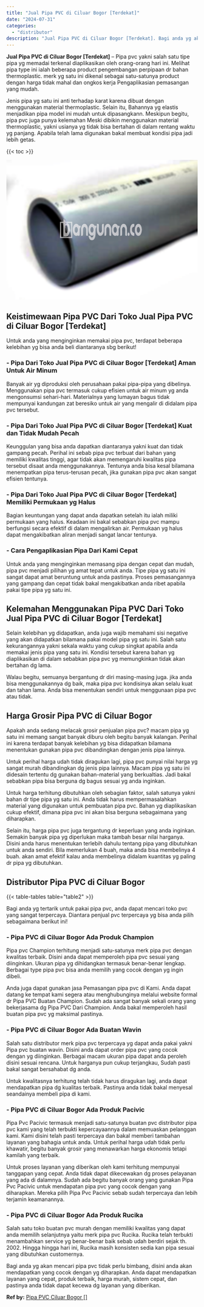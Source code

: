 ```yaml
---
title: "Jual Pipa PVC di Ciluar Bogor [Terdekat]"
date: "2024-07-31"
categories: 
  - "distributor"
description: "Jual Pipa PVC di Ciluar Bogor [Terdekat]. Bagi anda yg akan mencari pipa pvc tidak perlu bimbang, disini anda akan mendapatkan yang cocok dengan yg diharapka..."
---
```


**Jual Pipa PVC di Ciluar Bogor \[Terdekat\]** – Pipa pvc yakni salah satu tipe pipa yg memadai terkenal diaplikasikan oleh orang-orang hari ini. Melihat pipa type ini ialah beberapa product pengembangan perpipaan dr bahan thermoplastic. merk yg satu ini dikenal sebagai satu-satunya product dengan harga tidak mahal dan ongkos kerja Pengaplikasian pemasangan yang mudah.

Jenis pipa yg satu ini anti terhadap karat karena dibuat dengan menggunakan material thermoplastic. Selain itu, Bahannya yg elastis menjadikan pipa model ini mudah untuk dipasangkann. Meskipun begitu, pipa pvc juga punya kelemahan Meski dibikin menggunakan material thermoplastic, yakni usianya yg tidak bisa bertahan di dalam rentang waktu yg panjang. Apabila telah lama digunakan bakal membuat kondisi pipa jadi lebih getas.

{{< toc >}}

![](/images/jaul-pipa-pvc-65.png)

## Keistimewaan Pipa PVC Dari Toko Jual Pipa PVC di Ciluar Bogor \[Terdekat\]

Untuk anda yang menginginkan memakai pipa pvc, terdapat beberapa kelebihan yg bisa anda beli diantaranya sbg berikut!

### \- Pipa Dari Toko Jual Pipa PVC di Ciluar Bogor \[Terdekat\] Aman Untuk Air Minum

Banyak air yg diproduksi oleh perusahaan pakai pipa-pipa yang dibelinya. Menggunakan pipa pvc termasuk cukup efisien untuk air minum yg anda mengonsumsi sehari-hari. Materialnya yang lumayan bagus tidak mempunyai kandungan zat beresiko untuk air yang mengalir di didalam pipa pvc tersebut.

### \- Pipa Dari Toko Jual Pipa PVC di Ciluar Bogor \[Terdekat\] Kuat dan Tidak Mudah Pecah

Keunggulan yang bisa anda dapatkan diantaranya yakni kuat dan tidak gampang pecah. Perihal ini sebab pipa pvc terbuat dari bahan yang memiliki kwalitas tinggi, agar tidak akan memengaruhi kwalitas pipa tersebut disaat anda menggunakannya. Tentunya anda bisa kesal bilamana menempatkan pipa terus-terusan pecah, jika gunakan pipa pvc akan sangat efisien tentunya.

### \- Pipa Dari Toko Jual Pipa PVC di Ciluar Bogor \[Terdekat\] Memiliki Permukaan yg Halus

Bagian keuntungan yang dapat anda dapatkan setelah itu ialah miliki permukaan yang halus. Keadaan ini bakal sebabkan pipa pvc mampu berfungsi secara efektif di dalam mengalirkan air. Permukaan yg halus dapat mengakibatkan aliran menjadi sangat lancar tentunya.

### \- Cara Pengaplikasian Pipa Dari Kami Cepat

Untuk anda yang menginginkan memasang pipa dengan cepat dan mudah, pipa pvc menjadi pilihan yg amat tepat untuk anda. Tipe pipa yg satu ini sangat dapat amat beruntung untuk anda pastinya. Proses pemasangannya yang gampang dan cepat tidak bakal mengakibatkan anda ribet apabila pakai tipe pipa yg satu ini.

## Kelemahan Menggunakan Pipa PVC Dari Toko Jual Pipa PVC di Ciluar Bogor \[Terdekat\]

Selain kelebihan yg didapatkan, anda juga wajib memahami sisi negative yang akan didapatkan bilamana pakai model pipa yg satu ini. Salah satu kekurangannya yakni sekala waktu yang cukup singkat apabila anda memakai jenis pipa yang satu ini. Kondisi tersebut karena bahan yg diaplikasikan di dalam sebabkan pipa pvc yg memungkinkan tidak akan bertahan dg lama.

Walau begitu, semuanya bergantung dr diri masing-masing juga. jika anda bisa menggunakannya dg baik, maka pipa pvc kondisinya akan selalu kuat dan tahan lama. Anda bisa menentukan sendiri untuk menggunaan pipa pvc atau tidak.

## Harga Grosir Pipa PVC di Ciluar Bogor

Apakah anda sedang melacak grosir penjualan pipa pvc? macam pipa yg satu ini memang sangat banyak diburu oleh begitu banyak kalangan. Perihal ini karena terdapat banyak kelebihan yg bisa didapatkan bilamana menentukan gunakan pipa pvc dibandingkan dengan jenis pipa lainnya.

Untuk perihal harga udah tidak diragukan lagi, pipa pvc punyai nilai harga yg sangat murah dibandingkan dg jenis pipa lainnya. Macam pipa yg satu ini didesain tertentu dg gunakan bahan-material yang berkualtias. Jadi bakal sebabkan pipa bisa berguna dg bagus sesuai yg anda inginkan.

Untuk harga terhitung dibutuhkan oleh sebagian faktor, salah satunya yakni bahan dr tipe pipa yg satu ini. Anda tidak harus mempermasalahkan material yang digunakan untuk pembuatan pipa pvc. Bahan yg diaplikasikan cukup efektif, dimana pipa pvc ini akan bisa berguna sebagaimana yang diharapkan.

Selain itu, harga pipa pvc juga tergantung dr keperluan yang anda inginkan. Semakin banyak pipa yg diperlukan maka tambah besar nilai harganya. Disini anda harus menentukan terlebih dahulu tentang pipa yang dibutuhkan untuk anda sendiri. Bila memerlukan 4 buah, maka anda bisa membelinya 4 buah. akan amat efektif kalau anda membelinya didalam kuantitas yg paling dr pipa yg dibutuhkan.

## Distributor Pipa PVC di Ciluar Bogor

{{< table-tables table="table2" >}}

Bagi anda yg tertarik untuk pakai pipa pvc, anda dapat mencari toko pvc yang sangat terpercaya. Diantara penjual pvc terpercaya yg bisa anda pilih sebagaimana berikut ini!

### \- Pipa PVC di Ciluar Bogor Ada Produk Champion

Pipa pvc Champion terhitung menjadi satu-satunya merk pipa pvc dengan kwalitas terbaik. Disini anda dapat memperoleh pipa pvc sesuai yang diinginkan. Ukuran pipa yg dihidangkan termasuk benar-benar lengkap. Berbagai type pipa pvc bisa anda memilih yang cocok dengan yg ingin dibeli.

Anda juga dapat gunakan jasa Pemasangan pipa pvc di Kami. Anda dapat datang ke tempat kami segera atau menghubunginya melalui website formal dr Pipa PVC Buatan Champion. Sudah ada sangat banyak sekali orang yang bekerjasama dg Pipa PVC Dari Champion. Anda bakal memperoleh hasil buatan pipa pvc yg maksimal pastinya.

### \- Pipa PVC di Ciluar Bogor Ada Buatan Wavin

Salah satu distributor merk pipa pvc terpercaya yg dapat anda pakai yakni Pipa pvc buatan wavin. Disini anda dapat order pipa pvc yang cocok dengan yg diinginkan. Berbagai macam ukuran pipa dapat anda peroleh disini sesuai rencana. Untuk harganya pun cukup terjangkau, Sudah pasti bakal sangat bersahabat dg anda.

Untuk kwalitasnya terhitung telah tidak harus diragukan lagi, anda dapat mendapatkan pipa dg kualitas terbaik. Pastinya anda tidak bakal menyesal seandainya membeli pipa di kami.

### \- Pipa PVC di Ciluar Bogor Ada Produk Pacivic

Pipa Pvc Pacivic termasuk menjadi satu-satunya buatan pvc distributor pipa pvc kami yang telah terbukti kepercayaannya dalam memuaskan pelanggan kami. Kami disini telah pasti terpercaya dan bakal memberi tambahan layanan yang bahagia untuk anda. Untuk perihal harga udah tidak perlu khawatir, begitu banyak grosir yang menawarkan harga ekonomis tetapi kamilah yang terbaik.

Untuk proses layanan yang diberikan oleh kami terhitung mempunyai tanggapan yang cepat. Anda tidak dapat dikecewakan dg proses pelayanan yang ada di dalamnya. Sudah ada begitu banyak orang yang gunakan Pipa Pvc Pacivic untuk mendapatan pipa pvc yang cocok dengan yang diharapkan. Mereka pilih Pipa Pvc Pacivic sebab sudah terpercaya dan lebih terjamin keamanannya.

### \- Pipa PVC di Ciluar Bogor Ada Produk Rucika

Salah satu toko buatan pvc murah dengan memiliki kwalitas yang dapat anda memilih selanjutnya yaitu merk pipa pvc Rucika. Rucika telah terbukti menambahkan service yg benar-benar baik sebab udah berdiri sejak th. 2002. Hingga hingga hari ini, Rucika masih konsisten sedia kan pipa sesuai yang dibutuhkan customernya.

Bagi anda yg akan mencari pipa pvc tidak perlu bimbang, disini anda akan mendapatkan yang cocok dengan yg diharapkan. Anda dapat mendapatkan layanan yang cepat, produk terbaik, harga murah, sistem cepat, dan pastinya anda tidak dapat kecewa dg layanan yang diberikan.

**Ref by:** [Pipa PVC Ciluar Bogor []](https://id.wikipedia.org/wiki/Pipa)
